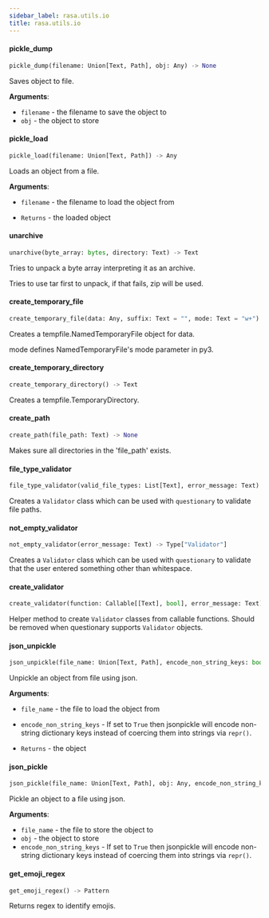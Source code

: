 ```yaml
---
sidebar_label: rasa.utils.io
title: rasa.utils.io
---
```

#### pickle\_dump

```python
pickle_dump(filename: Union[Text, Path], obj: Any) -> None
```

Saves object to file.

**Arguments**:

- `filename` - the filename to save the object to
- `obj` - the object to store

#### pickle\_load

```python
pickle_load(filename: Union[Text, Path]) -> Any
```

Loads an object from a file.

**Arguments**:

- `filename` - the filename to load the object from
  
- `Returns` - the loaded object

#### unarchive

```python
unarchive(byte_array: bytes, directory: Text) -> Text
```

Tries to unpack a byte array interpreting it as an archive.

Tries to use tar first to unpack, if that fails, zip will be used.

#### create\_temporary\_file

```python
create_temporary_file(data: Any, suffix: Text = "", mode: Text = "w+") -> Text
```

Creates a tempfile.NamedTemporaryFile object for data.

mode defines NamedTemporaryFile&#x27;s  mode parameter in py3.

#### create\_temporary\_directory

```python
create_temporary_directory() -> Text
```

Creates a tempfile.TemporaryDirectory.

#### create\_path

```python
create_path(file_path: Text) -> None
```

Makes sure all directories in the &#x27;file_path&#x27; exists.

#### file\_type\_validator

```python
file_type_validator(valid_file_types: List[Text], error_message: Text) -> Type["Validator"]
```

Creates a `Validator` class which can be used with `questionary` to validate
file paths.

#### not\_empty\_validator

```python
not_empty_validator(error_message: Text) -> Type["Validator"]
```

Creates a `Validator` class which can be used with `questionary` to validate
that the user entered something other than whitespace.

#### create\_validator

```python
create_validator(function: Callable[[Text], bool], error_message: Text) -> Type["Validator"]
```

Helper method to create `Validator` classes from callable functions. Should be
removed when questionary supports `Validator` objects.

#### json\_unpickle

```python
json_unpickle(file_name: Union[Text, Path], encode_non_string_keys: bool = False) -> Any
```

Unpickle an object from file using json.

**Arguments**:

- `file_name` - the file to load the object from
- `encode_non_string_keys` - If set to `True` then jsonpickle will encode non-string
  dictionary keys instead of coercing them into strings via `repr()`.
  
- `Returns` - the object

#### json\_pickle

```python
json_pickle(file_name: Union[Text, Path], obj: Any, encode_non_string_keys: bool = False) -> None
```

Pickle an object to a file using json.

**Arguments**:

- `file_name` - the file to store the object to
- `obj` - the object to store
- `encode_non_string_keys` - If set to `True` then jsonpickle will encode non-string
  dictionary keys instead of coercing them into strings via `repr()`.

#### get\_emoji\_regex

```python
get_emoji_regex() -> Pattern
```

Returns regex to identify emojis.

